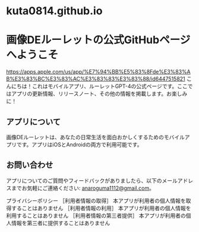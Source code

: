 # kuta0814.github.io
# 画像DEルーレットの公式GitHubページへようこそ
https://apps.apple.com/us/app/%E7%94%BB%E5%83%8Fde%E3%83%AB%E3%83%BC%E3%83%AC%E3%83%83%E3%83%88/id6447515821
こんにちは！これはモバイルアプリ、ルーレットGPT-4の公式ページです。ここではアプリの更新情報、リリースノート、その他の情報を掲載します。お楽しみに！

## アプリについて

画像DEルーレットは、あなたの日常生活を面白おかしくするためのモバイルアプリです。アプリはiOSとAndroidの両方で利用可能です。

## お問い合わせ

アプリについてのご質問やフィードバックがありましたら、以下のメールアドレスまでお気軽にご連絡ください: anaroguma1112@gmail.com。

プライバシーポリシー
［利用者情報の取得］
本アプリが利用者の個人情報を取得することはありません
［利用者情報の利用］
本アプリが利用者の個人情報を利用することはありません
［利用者情報の第三者提供］
本アプリが利用者の個人情報を第三者に提供することはありません
